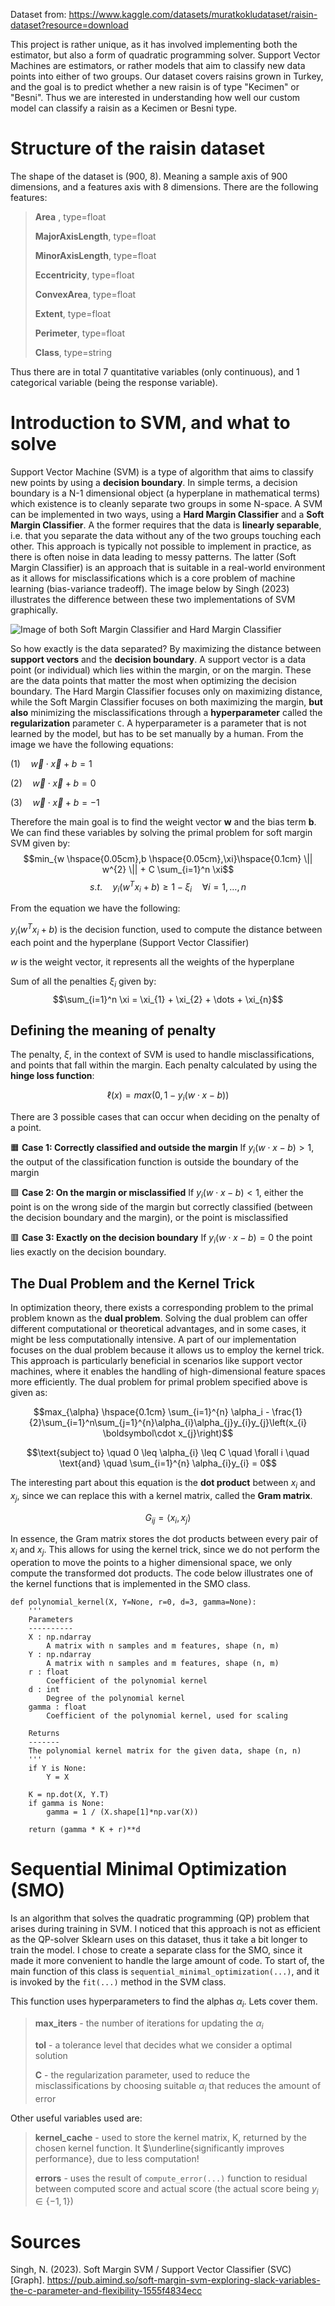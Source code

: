 Dataset from: https://www.kaggle.com/datasets/muratkokludataset/raisin-dataset?resource=download

This project is rather unique, as it has involved implementing both the estimator, but also a form of quadratic programming solver.
Support Vector Machines are estimators, or rather models that aim to classify new data points into either of two groups. Our dataset covers raisins grown in Turkey, and the goal is to predict whether a new raisin is of type "Kecimen" or "Besni". Thus we are interested in understanding how well our custom model can classify a raisin as a Kecimen or Besni type. 

# Structure of the raisin dataset
The shape of the dataset is (900, 8). Meaning a sample axis of 900 dimensions, and a features axis with 8 dimensions. There are the following features:

> **Area** , type=float
> 
> **MajorAxisLength**, type=float
> 
> **MinorAxisLength**, type=float
> 
> **Eccentricity**, type=float
> 
> **ConvexArea**, type=float
> 
> **Extent**, type=float
> 
> **Perimeter**, type=float
> 
> **Class**, type=string 

Thus there are in total 7 quantitative variables (only continuous), and 1 categorical variable (being the response variable).

# Introduction to SVM, and what to solve
Support Vector Machine (SVM) is a type of algorithm that aims to classify new points by using a **decision boundary**. In simple terms, a decision boundary is a N-1 dimensional object (a hyperplane in mathematical terms) which existence is to cleanly separate two groups in some N-space. A SVM can be implemented in two ways, using a **Hard Margin Classifier** and a **Soft Margin Classifier**. A the former requires that the data is **linearly separable**, i.e. that you separate the data without any of the two groups touching each other. This approach is typically not possible to implement in practice, as there is often noise in data leading to messy patterns. The latter (Soft Margin Classifier) is an approach that is suitable in a real-world environment as it allows for misclassifications which is a core problem of machine learning (bias-variance tradeoff). The image below by Singh (2023) illustrates the difference between these two implementations of SVM graphically.

![Image of both Soft Margin Classifier and Hard Margin Classifier](../images/svm_types.png)


So how exactly is the data separated? By maximizing the distance between **support vectors** and the **decision boundary**. A support vector is a data point (or individual) which lies within the margin, or on the margin. These are the data points that matter the most when optimizing the decision boundary. The Hard Margin Classifier focuses only on maximizing distance, while the Soft Margin Classifier focuses on both maximizing the margin, **but also** minimizing the misclassifications through a **hyperparameter** called the **regularization** parameter `C`. A hyperparameter is a parameter that is not learned by the model, but has to be set manually by a human. From the image we have the following equations:


$(1)\quad \vec{w} \cdot \vec{x} + b = 1$

$(2)\quad \vec{w} \cdot \vec{x} + b = 0$

$(3)\quad \vec{w} \cdot \vec{x} + b = -1$

Therefore the main goal is to find the weight vector **w** and the bias term **b**. We can find these variables by solving the primal problem for soft margin SVM given by: \
$$min_{w \hspace{0.05cm},b \hspace{0.05cm},\xi}\hspace{0.1cm} \|| w^{2} \|| + C \sum_{i=1}^n \xi$$ 
$$s.t. \quad y_{i}\left(w^{T}x_{i} + b\right) \geq 1 - \xi_{i} \quad \forall i = 1, \dots, n$$

From the equation we have the following: 

$y_{i}\left(w^{T}x_{i} + b\right)$ is the decision function, used to compute the distance between each point and the hyperplane (Support Vector Classifier) 

$w$ is the weight vector, it represents all the weights of the hyperplane 

Sum of all the penalties $\xi_{i}$ given by:
$$\sum_{i=1}^n \xi = \xi_{1} + \xi_{2} + \dots + \xi_{n}$$

## Defining the meaning of penalty
The penalty, $\xi$, in the context of SVM is used to handle misclassifications, and points that fall within the margin. Each penalty calculated by using the **hinge loss function**:

$$\ell(x) = max(0, 1 - y_{i}\left(w \cdot x - b \right))$$

There are 3 possible cases that can occur when deciding on the penalty of a point.

🟧 **Case 1: Correctly classified and outside the margin**
If $y_{i}\left(w \cdot x - b \right) > 1$, the output of the classification function is outside the boundary of the margin

🟪 **Case 2: On the margin or misclassified**
If $y_{i}\left(w \cdot x - b \right) < 1$, either the point is on the wrong side of the margin but correctly classified (between the decision boundary and the margin), or the point is misclassified

🟥 **Case 3: Exactly on the decision boundary**
If $y_{i}\left(w \cdot x - b \right) = 0$ the point lies exactly on the decision boundary.

## The Dual Problem and the Kernel Trick
In optimization theory, there exists a corresponding problem to the primal problem known as the **dual problem**. Solving the dual problem can offer different computational or theoretical advantages, and in some cases, it might be less computationally intensive. A part of our implementation focuses on the dual problem because it allows us to employ the kernel trick. This approach is particularly beneficial in scenarios like support vector machines, where it enables the handling of high-dimensional feature spaces more efficiently. The dual problem for primal problem specified above is given as:

$$max_{\alpha} \hspace{0.1cm} \sum_{i=1}^{n} \alpha_i - \frac{1}{2}\sum_{i=1}^n\sum_{j=1}^{n}\alpha_{i}\alpha_{j}y_{i}y_{j}\left(x_{i} \boldsymbol\cdot x_{j}\right)$$

$$\text{subject to} \quad 0 \leq \alpha_{i} \leq C \quad \forall i \quad \text{and} \quad \sum_{i=1}^{n} \alpha_{i}y_{i} = 0$$

The interesting part about this equation is the **dot product** between $x_i$ and $x_j$, since we can replace this with a kernel matrix, called the **Gram matrix**.

$$G_{ij} = \langle x_{i}, x_{j} \rangle$$

In essence, the Gram matrix stores the dot products between every pair of $x_i$ and $x_j$. This allows for using the kernel trick, since we do not perform the operation to move the points to a higher dimensional space, we only compute the transformed dot products. The code below illustrates one of the kernel functions that is implemented in the SMO class. 
```
def polynomial_kernel(X, Y=None, r=0, d=3, gamma=None):
    '''
    Parameters
    ----------
    X : np.ndarray
        A matrix with n samples and m features, shape (n, m)
    Y : np.ndarray
        A matrix with n samples and m features, shape (n, m)
    r : float
        Coefficient of the polynomial kernel
    d : int
        Degree of the polynomial kernel
    gamma : float
        Coefficient of the polynomial kernel, used for scaling
        
    Returns
    -------
    The polynomial kernel matrix for the given data, shape (n, n)
    '''
    if Y is None:
        Y = X
        
    K = np.dot(X, Y.T)
    if gamma is None:
        gamma = 1 / (X.shape[1]*np.var(X))
    
    return (gamma * K + r)**d
``` 

# Sequential Minimal Optimization (SMO)
Is an algorithm that solves the quadratic programming (QP) problem that arises during training in SVM. I noticed that this approach is not as efficient as the QP-solver Sklearn uses on this dataset, thus it take a bit longer to train the model. I chose to create a separate class for the SMO, since it made it more convenient to handle the large amount of code. To start of, the main function of this class is `sequential_minimal_optimization(...)`, and it is invoked by the `fit(...)` method in the SVM class.

This function uses hyperparameters to find the alphas $\alpha_i$. Lets cover them.
> **max_iters** - the number of iterations for updating the $\alpha_i$
>
> **tol** - a tolerance level that decides what we consider a optimal solution
>
> **C** - the regularization parameter, used to reduce the misclassifications by choosing suitable $\alpha_i$ that reduces the amount of error

Other useful variables used are:
> **kernel_cache** - used to store the kernel matrix, K, returned by the chosen kernel function. It $\underline{significantly improves performance}, due to less computation!
>
> **errors** - uses the result of `compute_error(...)` function to residual between computed score and actual score (the actual score being $y_i \in \lbrace -1, 1 \rbrace$)

# Sources
Singh, N. (2023). Soft Margin SVM / Support Vector Classifier (SVC) [Graph]. https://pub.aimind.so/soft-margin-svm-exploring-slack-variables-the-c-parameter-and-flexibility-1555f4834ecc
